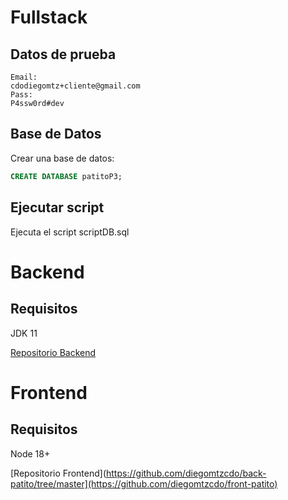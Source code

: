 
# Fullstack

## Datos de prueba

```
Email:
cdodiegomtz+cliente@gmail.com
Pass:
P4ssw0rd#dev
```

## Base de Datos

Crear una base de datos:

~~~~sql
CREATE DATABASE patitoP3;
~~~~

## Ejecutar script

Ejecuta el script scriptDB.sql

# Backend

## Requisitos
JDK 11

[Repositorio Backend](https://github.com/diegomtzcdo/back-patito/tree/master)


# Frontend

## Requisitos
Node 18+

[Repositorio Frontend](https://github.com/diegomtzcdo/back-patito/tree/master](https://github.com/diegomtzcdo/front-patito)

